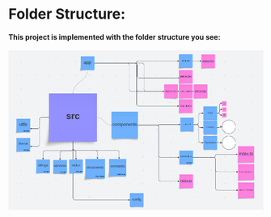 <!-- FOR READING DOCUMENT PRESS: CTRL + SHIFT + V -->

# Folder Structure:

#### This project is implemented with the folder structure you see:

![Project Folder Structure](/public/folder-structure-snapp-food.png "Title")
